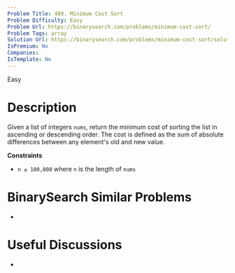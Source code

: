```yaml
---
Problem Title: 489. Minimum Cost Sort
Problem Difficulty: Easy
Problem Url: https://binarysearch.com/problems/minimum-cost-sort/
Problem Tags: array
Solution Url: https://binarysearch.com/problems/minimum-cost-sort/solutions/
IsPremium: No
Companies: 
IsTemplate: No
---
```


<span style="color: ;">Easy</span>

# Description

Given a list of integers `nums`, return the minimum cost of sorting the list in ascending or descending order. The cost is defined as the sum of absolute differences between any element's old and new value.

**Constraints**
- `n ≤ 100,000` where `n` is the length of `nums`

# BinarySearch Similar Problems

- []()

# Useful Discussions

- []()
